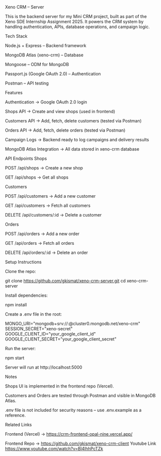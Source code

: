 Xeno CRM – Server

This is the backend server for my Mini CRM project, built as part of the Xeno SDE Internship Assignment 2025.
It powers the CRM system by handling authentication, APIs, database operations, and campaign logic.

 Tech Stack

Node.js + Express – Backend framework

MongoDB Atlas (xeno-crm) – Database

Mongoose – ODM for MongoDB

Passport.js (Google OAuth 2.0) – Authentication

Postman – API testing

 Features

Authentication → Google OAuth 2.0 login

Shops API → Create and view shops (used in frontend)

Customers API → Add, fetch, delete customers (tested via Postman)

Orders API → Add, fetch, delete orders (tested via Postman)

Campaign Logs → Backend ready to log campaigns and delivery results

MongoDB Atlas Integration → All data stored in xeno-crm database

 API Endpoints
Shops

POST /api/shops → Create a new shop

GET /api/shops → Get all shops

Customers

POST /api/customers → Add a new customer

GET /api/customers → Fetch all customers

DELETE /api/customers/:id → Delete a customer

Orders

POST /api/orders → Add a new order

GET /api/orders → Fetch all orders

DELETE /api/orders/:id → Delete an order

 Setup Instructions

Clone the repo:

git clone https://github.com/gkismat/xeno-crm-server.git
cd xeno-crm-server


Install dependencies:

npm install


Create a .env file in the root:

MONGO_URI="mongodb+srv://<username>:<password>@cluster0.mongodb.net/xeno-crm"
SESSION_SECRET="xeno-secret"
GOOGLE_CLIENT_ID="your_google_client_id"
GOOGLE_CLIENT_SECRET="your_google_client_secret"


Run the server:

npm start


Server will run at http://localhost:5000

 Notes

Shops UI is implemented in the frontend repo (Vercel).

Customers and Orders are tested through Postman and visible in MongoDB Atlas.

.env file is not included for security reasons – use .env.example as a reference.

Related Links

Frontend (Vercel) → https://crm-frontend-opal-nine.vercel.app/

Frontend Repo → https://github.com/gkismat/xeno-crm-client
Youtube Link https://www.youtube.com/watch?v=Bl4lhhPcTZk
